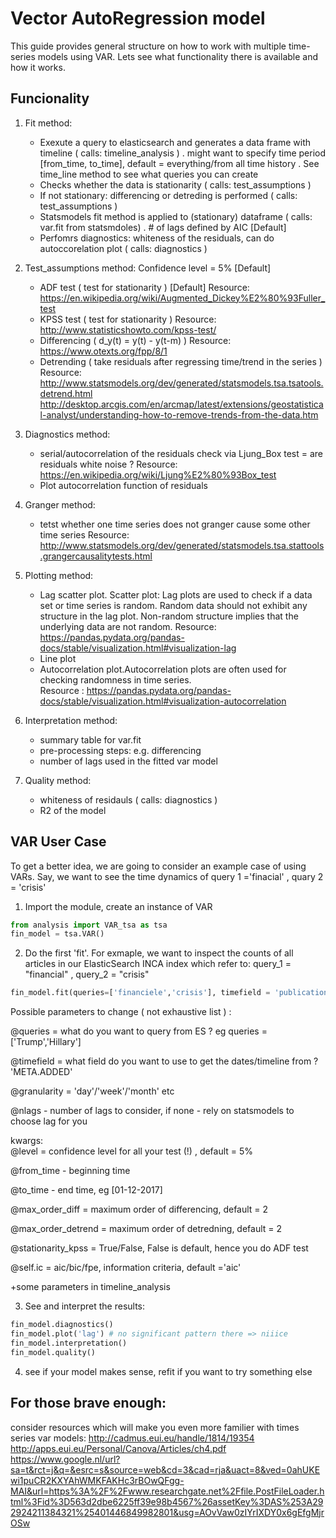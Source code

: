 # Vector AutoRegression model
This guide provides general structure on how to work with multiple time-series models using VAR. Lets see what functionality there is available and how it works.

## Funcionality 
 1. Fit method:
	- Exexute a query to elasticsearch and generates a data frame with timeline ( calls: timeline_analysis )
		. might want to specify time period [from_time, to_time], default = everything/from all time history
		. See time_line method to see what queries you can create  
	- Checks whether the data is stationarity ( calls: test_assumptions ) 
	- If not stationary: differencing or detreding is performed ( calls: test_assumptions )
 	- Statsmodels fit method is applied to (stationary) dataframe ( calls: var.fit from statsmdoles) 
		 . # of lags defined by AIC [Default] 
 	- Perfomrs diagnostics: whiteness of the residuals, can do autoccorelation plot  ( calls: diagnostics ) 
 
 2. Test_assumptions method: 
	Confidence level = 5% [Default] 
 	- ADF test ( test for stationarity ) [Default] 
		Resource: https://en.wikipedia.org/wiki/Augmented_Dickey%E2%80%93Fuller_test 
	- KPSS test ( test for stationarity )
		Resource: http://www.statisticshowto.com/kpss-test/
	- Differencing ( d_y(t) = y(t) - y(t-m) ) 
		Resource: https://www.otexts.org/fpp/8/1
	- Detrending ( take residuals after regressing time/trend in the series ) 
		Resource: http://www.statsmodels.org/dev/generated/statsmodels.tsa.tsatools.detrend.html
			  http://desktop.arcgis.com/en/arcmap/latest/extensions/geostatistical-analyst/understanding-how-to-remove-trends-from-the-data.htm

 
 3. Diagnostics method: 
	- serial/autocorrelation of the residuals check via Ljung_Box test =  are residuals white noise ?
 	  	Resource: https://en.wikipedia.org/wiki/Ljung%E2%80%93Box_test
	- Plot autocorrelation function of residuals
 
 4. Granger method: 
 	- tetst whether one time series does not granger cause some other time series 
		Resource: http://www.statsmodels.org/dev/generated/statsmodels.tsa.stattools.grangercausalitytests.html

 4. Plotting method: 
	- Lag scatter plot. Scatter plot: Lag plots are used to check if a data set or time series is random. Random data 
            should not exhibit any structure in the lag plot. Non-random structure implies that the underlying 
            data are not random.
		Resource: https://pandas.pydata.org/pandas-docs/stable/visualization.html#visualization-lag 
	- Line plot
	- Autocorrelation plot.Autocorrelation plots are often used for checking randomness in time series.  
		Resource :  https://pandas.pydata.org/pandas-docs/stable/visualization.html#visualization-autocorrelation
 
 5. Interpretation method: 
	- summary table for var.fit 
	- pre-processing steps: e.g. differencing 
	- number of lags used in the fitted var model
 
 6. Quality method:
	- whiteness of residauls ( calls: diagnostics ) 
	- R2 of the model 
  
## VAR User Case 
To get a better idea, we are going to consider an example case of using VARs. Say, we want to see the time dynamics of query 1 ='finacial' , quary 2 = 'crisis'  
 
1) Import the module, create an instance of VAR   

```python
from analysis import VAR_tsa as tsa
fin_model = tsa.VAR()

```

2) Do the first 'fit'. For exmaple, we want to inspect the counts of all articles in our ElasticSearch INCA index which refer to: query_1 = "financial" , query_2 = "crisis" 


```python
fin_model.fit(queries=['financiele','crisis'], timefield = 'publication_date', granularity = 'day',ic='bic')

```
Possible parameters to change ( not exhaustive list ) :

@queries  = what do you want to query from ES ? eg queries = ['Trump','Hillary']
 
@timefield = what field do you want to use to get the dates/timeline from ? 'META.ADDED'

@granularity = 'day'/'week'/'month' etc 

@nlags -  number of lags to consider, if none - rely on statsmodels to choose lag for you 

kwargs:        
 @level = confidence level for all your test (!) , default = 5%
 
 @from_time - beginning time 
 
 @to_time - end time, eg [01-12-2017] 
 
 @max_order_diff = maximum order of differencing, default = 2  
 
 @max_order_detrend = maximum order of detredning, default = 2
 
 @stationarity_kpss = True/False, False is default, hence you do ADF test
 
 @self.ic = aic/bic/fpe, information criteria, default ='aic'

+some parameters in timeline_analysis
 
3) See and interpret the results: 

```python
fin_model.diagnostics()
fin_model.plot('lag') # no significant pattern there => niiice 
fin_model.interpretation()
fin_model.quality() 

```
4) see if your model makes sense, refit if you want to try something else 


## For those brave enough:

consider resources which will make you even more familier with times series var models: 
 http://cadmus.eui.eu/handle/1814/19354
 http://apps.eui.eu/Personal/Canova/Articles/ch4.pdf
 https://www.google.nl/url?sa=t&rct=j&q=&esrc=s&source=web&cd=3&cad=rja&uact=8&ved=0ahUKEwi1puCR2KXYAhWMKFAKHc3rBOwQFgg-MAI&url=https%3A%2F%2Fwww.researchgate.net%2Ffile.PostFileLoader.html%3Fid%3D563d2dbe6225ff39e98b4567%26assetKey%3DAS%253A292924211384321%25401446849982801&usg=AOvVaw0zIYrIXDY0x6gEfgMjrOSw







